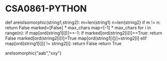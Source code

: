 # CSA0861-PYTHON
def areisIsomorphic(string1,string2):
    m=len(string1)
    n=len(string2)
    if m != n:
        return False
    marked=[False] * max_chars
    map=[-1] * max_chars
    for i in range(n):
        if map[ord(string1[i])]==-1:
            if marked[ord(string2[i])]==True:
                return False
            marked[ord(string2[i])]=True
            map[ord(string1[i])]=string2[i]
        elif map[ord(string1[i])] != string2[i]:
            return False
    return True

areIsomorphic("aab","xxy")

